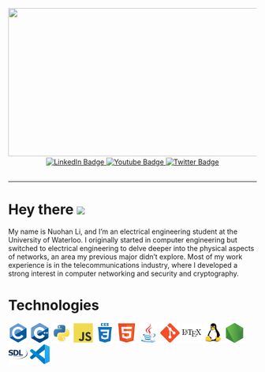 <!-- <div id="header" align="center">
  <img src="https://media.giphy.com/media/wwg1suUiTbCY8H8vIA/giphy-downsized-large.gif" width="100"/>
</div> -->
<div align="center">
  <img src="https://github.com/Nuohan-li/Nuohan-li/blob/main/cat.jpg"width="600" height="300"/>
</div>
<div id="badges" align="center">

  <a href="https://www.linkedin.com/in/nuohan-li/">
    <img src="https://img.shields.io/badge/LinkedIn-blue?style=for-the-badge&logo=linkedin&logoColor=white" alt="LinkedIn Badge"/>
  </a>
  <a href="your-youtube-URL">
    <img src="https://img.shields.io/badge/YouTube-red?style=for-the-badge&logo=youtube&logoColor=white" alt="Youtube Badge"/>
  </a>
  <a href="your-twitter-URL">
    <img src="https://img.shields.io/badge/Twitter-blue?style=for-the-badge&logo=twitter&logoColor=white" alt="Twitter Badge"/>
  </a>
</div>
<div align="center">
  <img src="https://komarev.com/ghpvc/?username=Nuohan-li&style=flat-square&color=blue" alt=""/>
</div>

<hr>
<div>
  <h1>
    Hey there
    <img src="https://media.giphy.com/media/hvRJCLFzcasrR4ia7z/giphy.gif" width="30px"/>
  </h1>
    <p>My name is Nuohan Li, and I’m an electrical engineering student at the University of Waterloo. I originally started in computer engineering but switched to electrical engineering to delve deeper into the physical aspects of networks, an area my previous major didn’t explore. Most of my work experience is in the telecommunications industry, where I developed a strong interest in computer networking and security and cryptography.
</div>
<div>
  <h1>
    Technologies
  </h1>
<div>
  <img src="https://github.com/devicons/devicon/blob/master/icons/c/c-original.svg" width="40" height="40"/>
  <img src="https://github.com/devicons/devicon/blob/master/icons/cplusplus/cplusplus-original.svg" width="40" height="40"/>
  <img src="https://github.com/devicons/devicon/blob/master/icons/python/python-original.svg" width="40" height="40"/>
  <img src="https://github.com/devicons/devicon/blob/master/icons/javascript/javascript-original.svg" width="40" height="40"/>
  <img src="https://github.com/devicons/devicon/blob/master/icons/css3/css3-plain-wordmark.svg" width="40" height="40"/>
  <img src="https://github.com/devicons/devicon/blob/master/icons/html5/html5-original.svg"width="40" height="40"/>
  <img src="https://github.com/devicons/devicon/blob/master/icons/java/java-original.svg" width="40" height="40"/>
  <img src="https://github.com/devicons/devicon/blob/master/icons/git/git-original.svg" width="40" height="40"/>
  <img src="https://github.com/devicons/devicon/blob/master/icons/latex/latex-original.svg" width="40" height="40"/>
  <img src="https://github.com/devicons/devicon/blob/master/icons/linux/linux-original.svg" width="40" height="40"/>
  <img src="https://github.com/devicons/devicon/blob/master/icons/nodejs/nodejs-original.svg" width="40" height="40"/>
  <img src="https://github.com/devicons/devicon/blob/master/icons/sdl/sdl-original.svg" width="40" height="40"/>
  <img src="https://github.com/devicons/devicon/blob/master/icons/vscode/vscode-original.svg" width="40" height="40"/>
</div>
<!--   <h1>My stats</h1>
<div>
  <a href="https://git.io/streak-stats" style="flex: 1 ;">
    <img src="https://github-readme-streak-stats.herokuapp.com?user=Nuohan-li&theme=transparent&hide_border=true" alt="GitHub Streak" style="width: 55%; height: 100%;">
  </a>
  <br>
  <a href="https://github.com/anuraghazra/github-readme-stats" style="flex: 1;">
    <img src="https://github-readme-stats.vercel.app/api/top-langs/?username=Nuohan-li&layout=compact&theme=transparent&hide_border=true" alt="Top Languages" style="width: 35%; height: 90%;">
  </a>
</div> -->
 
<!--
**Nuohan-li/Nuohan-li** is a ✨ _special_ ✨ repository because its `README.md` (this file) appears on your GitHub profile.

